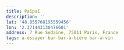 ```yaml
---
title: Païpaï
description: ''
lat: '48.855768195559456'
lon: '2.371443130476601'
address: 7 Rue Sedaine, 75011 Paris, France
tags: à-essayer bar bar-à-bière bar-à-vin
---
```

